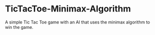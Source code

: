 # TicTacToe-Minimax-Algorithm

A simple Tic Tac Toe game with an AI that uses the minimax algorithm to win the game.
